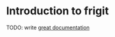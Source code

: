 # Introduction to frigit

TODO: write [great documentation](http://jacobian.org/writing/what-to-write/)
